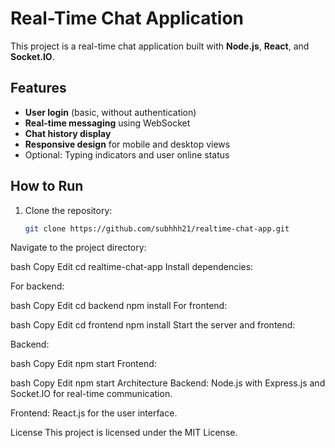 # Real-Time Chat Application

This project is a real-time chat application built with **Node.js**, **React**, and **Socket.IO**.

## Features
- **User login** (basic, without authentication)
- **Real-time messaging** using WebSocket
- **Chat history display**
- **Responsive design** for mobile and desktop views
- Optional: Typing indicators and user online status

## How to Run
1. Clone the repository:
   ```bash
   git clone https://github.com/subhhh21/realtime-chat-app.git
Navigate to the project directory:

bash
Copy
Edit
cd realtime-chat-app
Install dependencies:

For backend:

bash
Copy
Edit
cd backend
npm install
For frontend:

bash
Copy
Edit
cd frontend
npm install
Start the server and frontend:

Backend:

bash
Copy
Edit
npm start
Frontend:

bash
Copy
Edit
npm start
Architecture
Backend: Node.js with Express.js and Socket.IO for real-time communication.

Frontend: React.js for the user interface.

License
This project is licensed under the MIT License.
